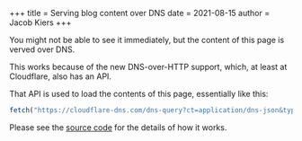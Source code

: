 +++
title = Serving blog content over DNS
date = 2021-08-15
author = Jacob Kiers
+++

You might not be able to see it immediately, but the content of this page is verved over DNS.

This works because of the new DNS-over-HTTP support, which, at least at Cloudflare, also has an API.

That API is used to load the contents of this page, essentially like this:

```js
fetch("https://cloudflare-dns.com/dns-query?ct=application/dns-json&type=TXT&name=post.hod.experiments.jacobkiers.net");
```

Please see the [source code] for the details of how it works.

[source code]: https://github.com/jacobkiers/html-over-dns